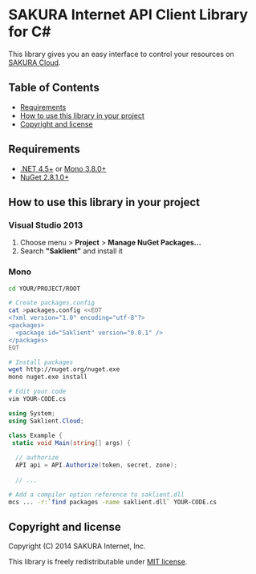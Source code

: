 # SAKURA Internet API Client Library for C&#35;

This library gives you an easy interface to control your resources on
[SAKURA Cloud](https://secure.sakura.ad.jp/cloud/).


## Table of Contents

* [Requirements](#requirements)
* [How to use this library in your project](#how-to-use-this-library-in-your-project)
* [Copyright and license](#copyright-and-license)


## Requirements

- [.NET 4.5+](http://www.microsoft.com/ja-jp/net/default.aspx) or [Mono 3.8.0+](http://www.mono-project.com/)
- [NuGet 2.8.1.0+](https://www.nuget.org/)


## How to use this library in your project

### Visual Studio 2013

1. Choose menu > **Project** > **Manage NuGet Packages...**
2. Search **"Saklient"** and install it

### Mono

```bash
cd YOUR/PROJECT/ROOT

# Create packages.config
cat >packages.config <<EOT
<?xml version="1.0" encoding="utf-8"?>
<packages>
  <package id="Saklient" version="0.0.1" />
</packages>
EOT

# Install packages
wget http://nuget.org/nuget.exe
mono nuget.exe install

# Edit your code
vim YOUR-CODE.cs
```

```csharp
using System;
using Saklient.Cloud;

class Example {
 static void Main(string[] args) {
  
  // authorize
  API api = API.Authorize(token, secret, zone);
  
  // ...
```

```bash
# Add a compiler option reference to saklient.dll
mcs ... -r:`find packages -name saklient.dll` YOUR-CODE.cs
```

## Copyright and license

Copyright (C) 2014 SAKURA Internet, Inc.

This library is freely redistributable under [MIT license](http://www.opensource.org/licenses/mit-license.php).

